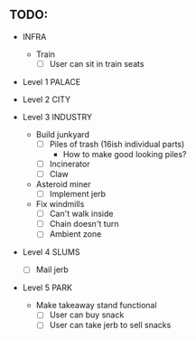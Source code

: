 ## TODO:

- INFRA
    - Train
        - [ ] User can sit in train seats
- Level 1 PALACE

- Level 2 CITY

- Level 3 INDUSTRY
    - Build junkyard
        - [ ] Piles of trash (16ish individual parts)
            - How to make good looking piles?
        - [ ] Incinerator
        - [ ] Claw
    - Asteroid miner
        - [ ] Implement jerb
    - Fix windmills
        - [ ] Can't walk inside
        - [ ] Chain doesn't turn
        - [ ] Ambient zone

- Level 4 SLUMS
    - [ ] Mail jerb

- Level 5 PARK
    - Make takeaway stand functional
        - [ ] User can buy snack
        - [ ] User can take jerb to sell snacks
